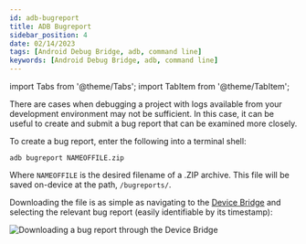 ```yaml
---
id: adb-bugreport
title: ADB Bugreport
sidebar_position: 4
date: 02/14/2023
tags: [Android Debug Bridge, adb, command line]
keywords: [Android Debug Bridge, adb, command line]
---
```

import Tabs from '@theme/Tabs';
import TabItem from '@theme/TabItem';

There are cases when debugging a project with logs available from your development environment may not be sufficient. In this case, it can be useful to create and submit a bug report that can be examined more closely.

To create a bug report, enter the following into a terminal shell:

```shell
adb bugreport NAMEOFFILE.zip
```

Where `NAMEOFFILE` is the desired filename of a .ZIP archive. This file will be saved on-device at the path, `/bugreports/`.

Downloading the file is as simple as navigating to the [Device Bridge](/docs/guides/developer-tools/ml-hub/ml-hub-device-bridge) and selecting the relevant bug report (easily identifiable by its timestamp):

![Downloading a bug report through the Device Bridge](/img/developer-tools/adb/adb-bugreport-files.png)
